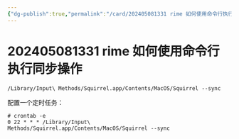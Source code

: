 ```yaml
---
{"dg-publish":true,"permalink":"/card/202405081331 rime 如何使用命令行执行同步操作/","tags":["rime"],"noteIcon":"2","created":"2024-05-08T13:31:42+08:00","updated":"2024-05-08T13:36:57+08:00"}
---
```



# 202405081331 rime 如何使用命令行执行同步操作

```Shell
/Library/Input\ Methods/Squirrel.app/Contents/MacOS/Squirrel --sync
```


配置一个定时任务：

```Shell
# crontab -e
0 22 * * * /Library/Input\ Methods/Squirrel.app/Contents/MacOS/Squirrel --sync
```
